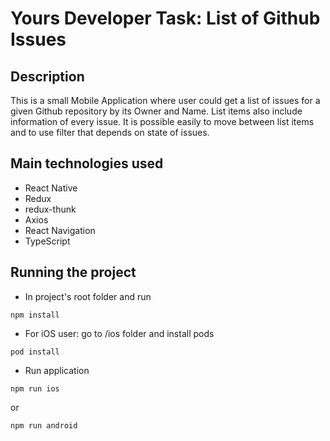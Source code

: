 # Yours Developer Task: List of Github Issues

## Description

This is a small Mobile Application where user could get a list of issues for a given Github repository by its Owner and Name. List items also include information of every issue. It is possible easily to move between list items and to use filter that depends on state of issues.


## Main technologies used

* React Native
* Redux
* redux-thunk
* Axios
* React Navigation
* TypeScript

## Running the project

- In project's root folder and run
```
npm install
```
- For iOS user: go to /ios folder and install pods
```
pod install
```
- Run application
```
npm run ios
```
or
```
npm run android
```
